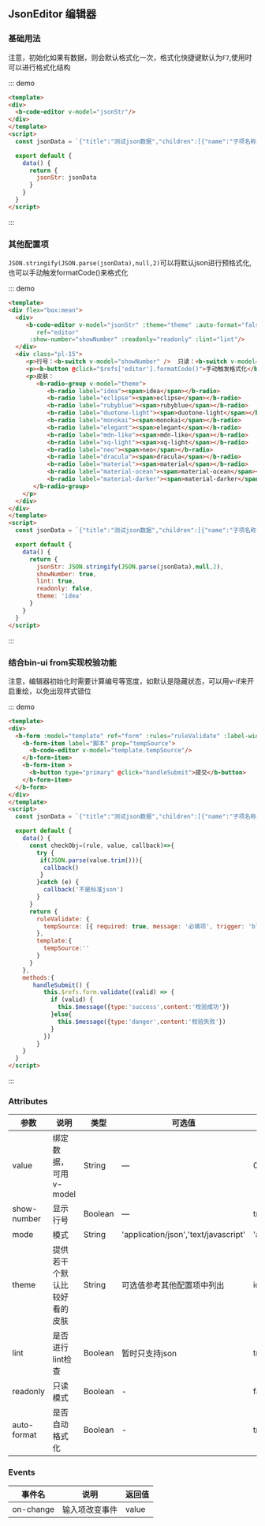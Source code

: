 ## JsonEditor 编辑器

### 基础用法

注意，初始化如果有数据，则会默认格式化一次，格式化快捷键默认为`F7`,使用时可以进行格式化结构

::: demo
```html
<template>
<div>
  <b-code-editor v-model="jsonStr"/>
</div>
</template>
<script>
  const jsonData = `{"title":"测试json数据","children":[{"name":"子项名称", "desc":"子项说明" },{"name":"子项名称1", "desc":"子项说明1" }]}`

  export default {
    data() {
      return {
        jsonStr: jsonData
      }
    }
  }
</script>
```
:::

### 其他配置项

`JSON.stringify(JSON.parse(jsonData),null,2)`可以将默认json进行预格式化,也可以手动触发formatCode()来格式化

::: demo
```html
<template>
<div flex="box:mean">
  <div> 
     <b-code-editor v-model="jsonStr" :theme="theme" :auto-format="false"
        ref="editor"
      :show-number="showNumber" :readonly="readonly" :lint="lint"/>
  </div>
  <div class="pl-15">
     <p>行号：<b-switch v-model="showNumber" />  只读：<b-switch v-model="readonly" />  检查：<b-switch v-model="lint" /></p>
     <p><b-button @click="$refs['editor'].formatCode()">手动触发格式化</b-button></p>
     <p>皮肤：
        <b-radio-group v-model="theme">
           <b-radio label="idea"><span>idea</span></b-radio>
           <b-radio label="eclipse"><span>eclipse</span></b-radio>
           <b-radio label="rubyblue"><span>rubyblue</span></b-radio>
           <b-radio label="duotone-light"><span>duotone-light</span></b-radio>
           <b-radio label="monokai"><span>monokai</span></b-radio>
           <b-radio label="elegant"><span>elegant</span></b-radio>
           <b-radio label="mdn-like"><span>mdn-like</span></b-radio>
           <b-radio label="xq-light"><span>xq-light</span></b-radio>
           <b-radio label="neo"><span>neo</span></b-radio>
           <b-radio label="dracula"><span>dracula</span></b-radio>
           <b-radio label="material"><span>material</span></b-radio>
           <b-radio label="material-ocean"><span>material-ocean</span></b-radio>
           <b-radio label="material-darker"><span>material-darker</span></b-radio>
       </b-radio-group>
    </p>
  </div>
</div>
</template>
<script>
  const jsonData = `{"title":"测试json数据","children":[{"name":"子项名称", "desc":"子项说明" },{"name":"子项名称1", "desc":"子项说明1" }]}`

  export default {
    data() {
      return {
        jsonStr: JSON.stringify(JSON.parse(jsonData),null,2),
        showNumber: true,
        lint: true,
        readonly: false,
        theme: 'idea'
      }
    }
  }
</script>
```
:::

### 结合bin-ui from实现校验功能

注意，编辑器初始化时需要计算编号等宽度，如默认是隐藏状态，可以用v-if来开启重绘，以免出现样式错位

::: demo
```html
<template>
<div>
  <b-form :model="template" ref="form" :rules="ruleValidate" :label-width="130">
    <b-form-item label="脚本" prop="tempSource">
      <b-code-editor v-model="template.tempSource"/>
    </b-form-item>
    <b-form-item >
      <b-button type="primary" @click="handleSubmit">提交</b-button>
    </b-form-item>
  </b-form>
</div>
</template>
<script>
  const jsonData = `{"title":"测试json数据","children":[{"name":"子项名称", "desc":"子项说明" },{"name":"子项名称1", "desc":"子项说明1" }]}`

  export default {
    data() {
      const checkObj=(rule, value, callback)=>{
        try {
         if(JSON.parse(value.trim())){
          callback()
         }   
        }catch (e) { 
          callback('不是标准json')
        }
      } 
      return {
        ruleValidate: {
          tempSource: [{ required: true, message: '必填项', trigger: 'blur' },{ validator:checkObj, trigger: 'blur' }]
        },
        template:{
          tempSource:''
        }   
      }
    },
    methods:{
       handleSubmit() {
          this.$refs.form.validate((valid) => {
            if (valid) {
              this.$message({type:'success',content:'校验成功'})
            }else{
              this.$message({type:'danger',content:'校验失败'})
            } 
          })
        }
    } 
  }
</script>
```
:::

### Attributes

| 参数      | 说明    | 类型      | 可选值       | 默认值   |
|---------- |-------- |---------- |-------------  |-------- |
| value    | 绑定数据，可用v-model   | String  |  —   |   0  |
| show-number   | 显示行号   | Boolean  |  —   |   true  |
| mode   | 模式   | String  |  'application/json','text/javascript'   |   'application/json'  |
| theme   | 提供若干个默认比较好看的皮肤   | String  | 可选值参考其他配置项中列出  |   idea  |
| lint   | 是否进行lint检查   | Boolean  | 暂时只支持json  |   true  |
| readonly   | 只读模式   | Boolean  | -  |   false  |
| auto-format | 是否自动格式化   | Boolean  | -  |   true  |

### Events

| 事件名      | 说明    | 返回值      |
|---------- |-------- |---------- |
| on-change    | 输入项改变事件   | value  |
